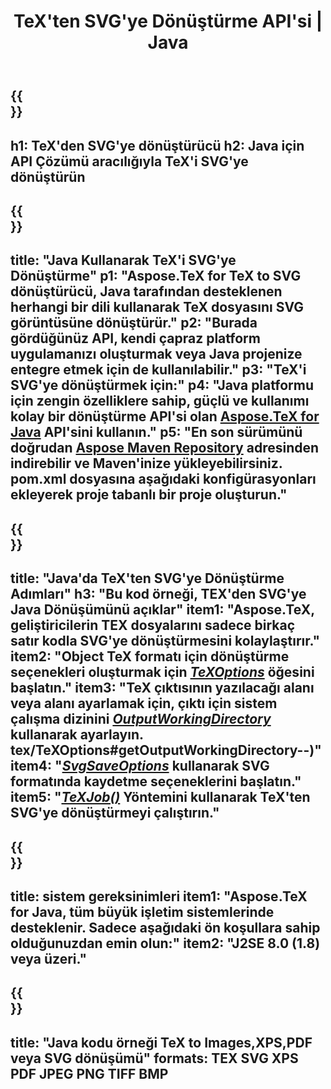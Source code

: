 ﻿---
translation: true
template: /_templates/_conversion-child-java.md
title: TeX'ten SVG'ye Dönüştürme API'si | Java
description: TeX'ten SVG'ye dönüştürme işlevi. Bu şirket içi Java kitaplığını projenize entegre edin veya TeX'i SVG'ye dönüştürmek için platformlar arası uygulamaları kullanın.
keywords: tex'ten svg'ye api java, tex2svg entegrasyonu
url: /java/conversion/tex-to-svg/
family: tex
platformtag: java
feature: conversion
informat: TEX
outformat: SVG
otherformats: BMP PNG JPEG TIFF PDF XPS
---

{{<section banner>}}
---
h1: TeX'den SVG'ye dönüştürücü
h2: Java için API Çözümü aracılığıyla TeX'i SVG'ye dönüştürün
---

{{<section overview>}}
---
title: "Java Kullanarak TeX'i SVG'ye Dönüştürme"
p1: "Aspose.TeX for TeX to SVG dönüştürücü, Java tarafından desteklenen herhangi bir dili kullanarak TeX dosyasını SVG görüntüsüne dönüştürür."
p2: "Burada gördüğünüz API, kendi çapraz platform uygulamanızı oluşturmak veya Java projenize entegre etmek için de kullanılabilir."
p3: "TeX'i SVG'ye dönüştürmek için:"
p4: "Java platformu için zengin özelliklere sahip, güçlü ve kullanımı kolay bir dönüştürme API'si olan [Aspose.TeX for Java](https://products.aspose.com/tex/java) API'sini kullanın."
p5: "En son sürümünü doğrudan [Aspose Maven Repository](https://repository.aspose.com/tex/) adresinden indirebilir ve Maven'inize yükleyebilirsiniz. pom.xml dosyasına aşağıdaki konfigürasyonları ekleyerek proje tabanlı bir proje oluşturun."
---

{{<section feature1>}}
---
title: "Java'da TeX'ten SVG'ye Dönüştürme Adımları"
h3: "Bu kod örneği, TEX'den SVG'ye Java Dönüşümünü açıklar"
item1: "Aspose.TeX, geliştiricilerin TEX dosyalarını sadece birkaç satır kodla SVG'ye dönüştürmesini kolaylaştırır."
item2: "Object TeX formatı için dönüştürme seçenekleri oluşturmak için [*TeXOptions*](https://reference.aspose.com/tex/java/com.aspose.tex/TeXOptions) öğesini başlatın."
item3: "TeX çıktısının yazılacağı alanı veya alanı ayarlamak için, çıktı için sistem çalışma dizinini [*OutputWorkingDirectory*](https://reference.aspose.com/tex/java/com.aspose) kullanarak ayarlayın. tex/TeXOptions#getOutputWorkingDirectory--)"
item4: "[*SvgSaveOptions*](https://reference.aspose.com/tex/java/com.aspose.tex.rendering/SvgSaveOptions) kullanarak SVG formatında kaydetme seçeneklerini başlatın."
item5: "[*TeXJob()*](https://reference.aspose.com/tex/java/com.aspose.tex/TeXJob) Yöntemini kullanarak TeX'ten SVG'ye dönüştürmeyi çalıştırın."
---

{{<section feature2>}}
---
title: sistem gereksinimleri
item1: "Aspose.TeX for Java, tüm büyük işletim sistemlerinde desteklenir. Sadece aşağıdaki ön koşullara sahip olduğunuzdan emin olun:"
item2: "J2SE 8.0 (1.8) veya üzeri."
---

{{<section widget>}}
---
title: "Java kodu örneği TeX to Images,XPS,PDF veya SVG dönüşümü"
formats: TEX SVG XPS PDF JPEG PNG TIFF BMP
---